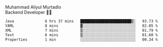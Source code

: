 Muhammad Aliyul Murtadlo
<br>
Backend Developer 👨‍💻
<br>
<!--START_SECTION:waka-->

```txt
Java              6 hrs 37 mins   ███████████████████████▒░   93.73 %
YAML              8 mins          ▓░░░░░░░░░░░░░░░░░░░░░░░░   02.05 %
XML               7 mins          ▒░░░░░░░░░░░░░░░░░░░░░░░░   01.79 %
Text              6 mins          ▒░░░░░░░░░░░░░░░░░░░░░░░░   01.60 %
Properties        1 min           ░░░░░░░░░░░░░░░░░░░░░░░░░   00.34 %
```

<!--END_SECTION:waka-->
